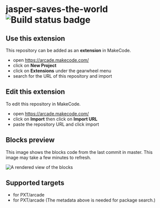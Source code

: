 # jasper-saves-the-world ![Build status badge](https://github.com/jaspermasterson/jasper-saves-the-world/workflows/MakeCode/badge.svg)



## Use this extension

This repository can be added as an **extension** in MakeCode.

* open https://arcade.makecode.com/
* click on **New Project**
* click on **Extensions** under the gearwheel menu
* search for the URL of this repository and import

## Edit this extension

To edit this repository in MakeCode.

* open https://arcade.makecode.com/
* click on **Import** then click on **Import URL**
* paste the repository URL and click import

## Blocks preview

This image shows the blocks code from the last commit in master.
This image may take a few minutes to refresh.

![A rendered view of the blocks](https://github.com/jaspermasterson/jasper-saves-the-world/raw/master/.makecode/blocks.png)

## Supported targets

* for PXT/arcade
* for PXT/arcade
(The metadata above is needed for package search.)

